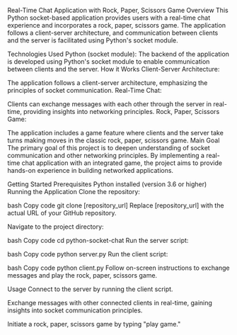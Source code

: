 Real-Time Chat Application with Rock, Paper, Scissors Game
Overview
This Python socket-based application provides users with a real-time chat experience and incorporates a rock, paper, scissors game. The application follows a client-server architecture, and communication between clients and the server is facilitated using Python's socket module.

Technologies Used
Python (socket module):
The backend of the application is developed using Python's socket module to enable communication between clients and the server.
How it Works
Client-Server Architecture:

The application follows a client-server architecture, emphasizing the principles of socket communication.
Real-Time Chat:

Clients can exchange messages with each other through the server in real-time, providing insights into networking principles.
Rock, Paper, Scissors Game:

The application includes a game feature where clients and the server take turns making moves in the classic rock, paper, scissors game.
Main Goal
The primary goal of this project is to deepen understanding of socket communication and other networking principles. By implementing a real-time chat application with an integrated game, the project aims to provide hands-on experience in building networked applications.

Getting Started
Prerequisites
Python installed (version 3.6 or higher)
Running the Application
Clone the repository:

bash
Copy code
git clone [repository_url]
Replace [repository_url] with the actual URL of your GitHub repository.

Navigate to the project directory:

bash
Copy code
cd python-socket-chat
Run the server script:

bash
Copy code
python server.py
Run the client script:

bash
Copy code
python client.py
Follow on-screen instructions to exchange messages and play the rock, paper, scissors game.

Usage
Connect to the server by running the client script.

Exchange messages with other connected clients in real-time, gaining insights into socket communication principles.

Initiate a rock, paper, scissors game by typing "play game."
